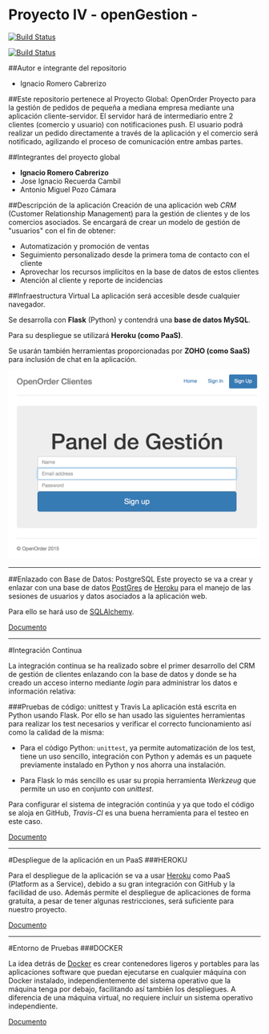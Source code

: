 # Proyecto IV - openGestion - #

[![Build Status](https://travis-ci.org/nachobit/IV_PR_OpenOrder.svg?branch=master)](https://travis-ci.org/nachobit/IV_PR_OpenOrder)

[![Build Status](https://snap-ci.com/nachobit/IV_PR_OpenOrder/branch/master/build_image)](https://snap-ci.com/nachobit/IV_PR_OpenOrder/branch/master)

##Autor e integrante del repositorio 
 - Ignacio Romero Cabrerizo

##Este repositorio pertenece al Proyecto Global: OpenOrder
Proyecto para la gestión de pedidos de pequeña a mediana empresa mediante una aplicación cliente-servidor. El servidor hará de intermediario entre 2 clientes (comercio y usuario) con notificaciones push. El usuario podrá realizar un pedido directamente a través de la aplicación y el comercio será notificado, agilizando el proceso de comunicación entre ambas partes.

##Integrantes del proyecto global
- **Ignacio Romero Cabrerizo**
- Jose Ignacio Recuerda Cambil
- Antonio Miguel Pozo Cámara

##Descripción de la aplicación
Creación de una aplicación web *CRM* (Customer Relationship Management) para la gestión de clientes y de los comercios asociados. Se encargará de crear un modelo de gestión de "usuarios" con el fin de obtener:

 - Automatización y promoción de ventas
 - Seguimiento personalizado desde la primera toma de contacto con el cliente
 - Aprovechar los recursos implícitos en la base de datos de estos clientes
 - Atención al cliente y reporte de incidencias

##Infraestructura Virtual
La aplicación será accesible desde cualquier navegador. 

Se desarrolla con **Flask** (Python) y contendrá una **base de datos MySQL**. 

Para su despliegue se utilizará **Heroku (como PaaS)**. 

Se usarán también herramientas proporcionadas por **ZOHO (como SaaS)** para inclusión de chat en la aplicación.

![img](https://github.com/nachobit/ETSIIT/blob/master/backup/IV1516/ejercicios/practica/pane2.png)

---

##Enlazado con Base de Datos: PostgreSQL
Este proyecto se va a crear y enlazar con una base de datos [PostGres](http://postgresapp.com) de [Heroku](https://www.heroku.com/postgres) para el manejo de las sesiones de usuarios y datos asociados a la aplicación web.

Para ello se hará uso de [SQLAlchemy](http://flask-sqlalchemy.pocoo.org/2.1/).

[Documento](https://github.com/nachobit/IV_PR_OpenOrder/blob/master/documentacion/basedatos.md)

---

#Integración Continua

La integración continua se ha realizado sobre el primer desarrollo del CRM de gestión de clientes enlazando con la base de datos y donde se ha creado un acceso interno mediante *login* para administrar los datos e información relativa:

###Pruebas de código: unittest y Travis
La aplicación está escrita en Python usando Flask. Por ello se han usado las siguientes herramientas para realizar los test necesarios y verificar el correcto funcionamiento así como la calidad de la misma:

 - Para el código Python: `unittest`, ya permite automatización de los test, tiene un uso sencillo, integración con Python y además es un paquete previamente instalado en Python y nos ahorra una instalación. 
 
 - Para Flask lo más sencillo es usar su propia herramienta *Werkzeug* que permite un uso en conjunto con *unittest*.

Para configurar el sistema de integración continúa y ya que todo el código se aloja en GitHub, *Travis-CI* es una buena herramienta para el testeo en este caso. 

[Documento](https://github.com/nachobit/IV_PR_OpenOrder/blob/master/documentacion/integracioncont.md)
 
---

#Despliegue de la aplicación en un PaaS
###HEROKU

Para el despliegue de la aplicación se va a usar [Heroku](https://www.heroku.com/) como PaaS (Platform as a Service), debido a su gran integración con GitHub y la facilidad de uso. Además permite el despliegue de aplicaciones de forma gratuita, a pesar de tener algunas restricciones, será suficiente para nuestro proyecto.

[Documento](https://github.com/nachobit/IV_PR_OpenOrder/blob/master/documentacion/despliegue.md)

---

#Entorno de Pruebas
###DOCKER

La idea detrás de [Docker](https://www.docker.com) es crear contenedores ligeros y portables para las aplicaciones software que puedan ejecutarse en cualquier máquina con Docker instalado, independientemente del sistema operativo que la máquina tenga por debajo, facilitando así también los despliegues. A diferencia de una máquina virtual, no requiere incluir un sistema operativo independiente.

[Documento](https://github.com/nachobit/IV_PR_OpenOrder/blob/master/documentacion/entornopruebas.md)

